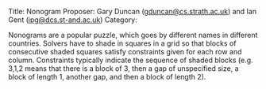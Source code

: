 Title:    Nonogram
Proposer: Gary Duncan (gduncan@cs.strath.ac.uk) and Ian Gent (ipg@dcs.st-and.ac.uk)
Category:


Nonograms are a popular puzzle, which goes by different names in different countries. Solvers have to shade in squares in a grid so that blocks of consecutive shaded squares satisfy constraints given for each row and column. Constraints typically indicate the sequence of shaded blocks (e.g. 3,1,2 means that there is a block of 3, then a gap of unspecified size, a block of length 1, another gap, and then a block of length 2).
